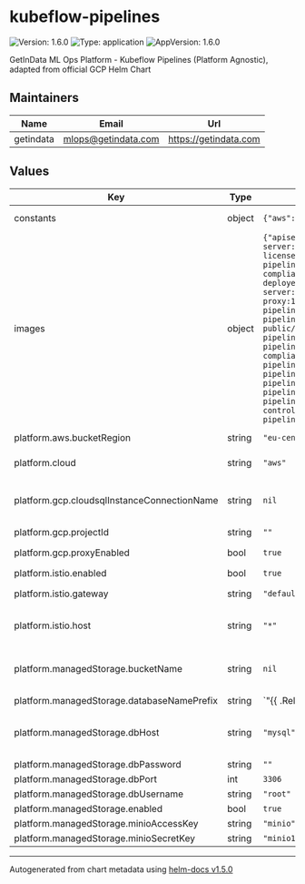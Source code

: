 # kubeflow-pipelines

![Version: 1.6.0](https://img.shields.io/badge/Version-1.6.0-informational?style=flat-square) ![Type: application](https://img.shields.io/badge/Type-application-informational?style=flat-square) ![AppVersion: 1.6.0](https://img.shields.io/badge/AppVersion-1.6.0-informational?style=flat-square)

GetInData ML Ops Platform - Kubeflow Pipelines (Platform Agnostic), adapted from official GCP Helm Chart

## Maintainers

| Name | Email | Url |
| ---- | ------ | --- |
| getindata | mlops@getindata.com | https://getindata.com |

## Values

| Key | Type | Default | Description |
|-----|------|---------|-------------|
| constants | object | `{"aws":"aws","gcp":"gcp"}` | Utility constants to use in Helm Chart templating |
| images | object | `{"apiserver":"gcr.io/ml-pipeline/api-server:1.6.0","argoexecutor":"gcr.io/ml-pipeline/argoexec:v2.12.9-license-compliance","argoworkflowcontroller":"gcr.io/ml-pipeline/workflow-controller:v2.12.9-license-compliance","cachedeployer":"gcr.io/ml-pipeline/cache-deployer:1.6.0","cacheserver":"gcr.io/ml-pipeline/cache-server:1.6.0","cloudsqlproxy":"gcr.io/cloudsql-docker/gce-proxy:1.14","frontend":"gcr.io/ml-pipeline/frontend:1.6.0","metadataenvoy":"gcr.io/ml-pipeline/metadata-envoy:1.6.0","metadataserver":"gcr.io/tfx-oss-public/ml_metadata_store_server:0.30.0","metadatawriter":"gcr.io/ml-pipeline/metadata-writer:1.6.0","minio":"gcr.io/ml-pipeline/minio:RELEASE.2019-08-14T20-37-41Z-license-compliance","mysql":"gcr.io/ml-pipeline/mysql:5.7","persistenceagent":"gcr.io/ml-pipeline/persistenceagent:1.6.0","proxyagent":"gcr.io/ml-pipeline/inverse-proxy-agent:1.6.0","scheduledworkflow":"gcr.io/ml-pipeline/scheduledworkflow:1.6.0","viewercrd":"gcr.io/ml-pipeline/viewer-crd-controller:1.6.0","visualizationserver":"gcr.io/ml-pipeline/visualization-server:1.6.0"}` | Links to all images for KFP and related components. Ported from Kustomize manifests for Kubeflow Pipelines 1.6.0 |
| platform.aws.bucketRegion | string | `"eu-central-1"` | Region of the bucket used in `platform.managedStorage.bucketName` |
| platform.cloud | string | `"aws"` | Configures the target cloud, possible: `aws`, `gcp` |
| platform.gcp.cloudsqlInstanceConnectionName | string | `nil` | Fully qualified connection name to CloudSQL instance, e.g. my-gcp-project-id:europe-west1:my-sql-instance-name |
| platform.gcp.projectId | string | `""` | GCP Project ID |
| platform.gcp.proxyEnabled | bool | `true` | Enable or disable proxy agent. Only disable for CI. |
| platform.istio.enabled | bool | `true` | Whether to enable Istio |
| platform.istio.gateway | string | `"default/gateway"` | Name of the Istio Gateway to which the KFP UI will be attached |
| platform.istio.host | string | `"*"` | Host on which KFP UI will be served, by default, it will be served on <host>/pipelines/ |
| platform.managedStorage.bucketName | string | `nil` | Bucket name for KFP artifacts. Works for both S3 and GCP (only bucket name, do not put `s3://` or `gcs://` prefixes here!) |
| platform.managedStorage.databaseNamePrefix | string | `"{{ .Release.Name | replace \"-\" \"_\" | replace \".\" \"_\" }}"` | Database name prefix for KFP |
| platform.managedStorage.dbHost | string | `"mysql"` | MySQL database host for KFP. For AWS, it should be a host of RDS. For GCP you need to leave it as mysql, as CloudSQL Proxy will be used. |
| platform.managedStorage.dbPassword | string | `""` | MySQL database password |
| platform.managedStorage.dbPort | int | `3306` | MySQL database port |
| platform.managedStorage.dbUsername | string | `"root"` | MySQL database user |
| platform.managedStorage.enabled | bool | `true` |  |
| platform.managedStorage.minioAccessKey | string | `"minio"` | Internal keys for MinIO |
| platform.managedStorage.minioSecretKey | string | `"minio123"` | Internal keys for MinIO |

----------------------------------------------
Autogenerated from chart metadata using [helm-docs v1.5.0](https://github.com/norwoodj/helm-docs/releases/v1.5.0)
